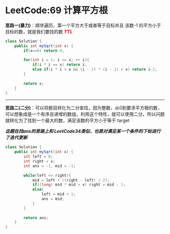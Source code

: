 # LeetCode:69 计算平方根


**思路一(暴力)**：顺序遍历，第一个平方大于或者等于目标并且 该数-1 的平方小于目标的数，就是我们要找的数 ***<font color=red>TTL</font>***
```java
class Solution {
    public int mySqrt(int x) {
        if(x==0) return 0;
        
        for(int i = 1; i <= x; ++ i){
            if(i * i == x) return i;
            else if(i * i > x && (i - 1) * (i - 1) < x) return i-1;
        }
        
        return x;
    }
}
```

---

**思路二(二分)**：可以将题目转化为二分查找，因为整数，从0到要求平方根的数，可以想象成是一个有序且递增的数组，利用这个特性，就可以使用二分。所以问题就转化为了找到一个最大的数，满足该数的平方小于等于 target

***这题在找ans的思路上和 LeetCode34类似，也是对满足某一个条件的下标进行了迭代更新***

```java
class Solution {
    public int mySqrt(int x) {
        int left = 0;
        int right = x;
        int ans = -1, mid = -1;
        
        while(left <= right){
            mid = left + ((right - left) / 2);
            if((long) mid * mid > x) right = mid - 1;
            else{
                left = mid + 1;
                ans = mid;
            }
        }
        
        return ans;
    }
}
```
